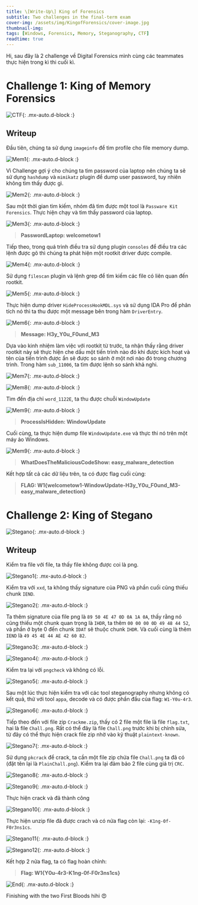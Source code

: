 ```yaml
---
title: \[Write-Up\] King of Forensics
subtitle: Two challenges in the final-term exam
cover-img: /assets/img/KingofForensics/cover-image.jpg
thumbnail-img:
tags: [Windows, Forensics, Memory, Steganography, CTF]
readtime: true
---
```


Hi, sau đây là 2 challenge về Digital Forensics mình cùng các teammates thực hiện trong kì thi cuối kì.

# **Challenge 1: King of Memory Forensics**

![CTF](/assets/img/KingofForensics/KingofMemory.png){: .mx-auto.d-block :}

## **Writeup**

Đầu tiên, chúng ta sử dụng `imageinfo` để tìm profile cho file memory dump.

![Mem1](/assets/img/KingofForensics/Mem1.png){: .mx-auto.d-block :}
 
Vì Challenge gợi ý cho chúng ta tìm password của laptop nên chúng ta sẽ sử dụng `hashdump` và `mimikatz` plugin để dump user password, tuy nhiên không tìm thấy được gì.

![Mem2](/assets/img/KingofForensics/Mem2.png){: .mx-auto.d-block :}
 
Sau một thời gian tìm kiếm, nhóm đã tìm được một tool là `Passware Kit Forensics`. Thực hiện chạy và tìm thấy password của laptop.

![Mem3](/assets/img/KingofForensics/Mem3.png){: .mx-auto.d-block :}
 
> **PasswordLaptop: welcometow1**

Tiếp theo, trong quá trình điều tra sử dụng plugin `consoles` để điều tra các lệnh được gõ thì chúng ta phát hiện một rootkit driver được compile.

![Mem4](/assets/img/KingofForensics/Mem4.png){: .mx-auto.d-block :}
 
Sử dụng `filescan` plugin và lệnh grep để tìm kiếm các file có liên quan đến rootkit.
 
![Mem5](/assets/img/KingofForensics/Mem5.png){: .mx-auto.d-block :}

Thực hiện dump driver `HideProcessHookMDL.sys` và sử dụng IDA Pro để phân tích nó thì ta thu được một message bên trong hàm `DriverEntry`.

![Mem6](/assets/img/KingofForensics/Mem6.png){: .mx-auto.d-block :}
 
> **Message: H3y_Y0u_F0und_M3**

Dựa vào kinh nhiệm làm việc với rootkit từ trước, ta nhận thấy rằng driver rootkit này sẽ thực hiện che dấu một tiến trình nào đó khi được kích hoạt và tên của tiến trình được ẩn sẽ được so sánh ở một nơi nào đó trong chương trình. Trong hàm `sub_11006`, ta tìm được lệnh so sánh khả nghi.

![Mem7](/assets/img/KingofForensics/Mem7.png){: .mx-auto.d-block :}

![Mem8](/assets/img/KingofForensics/Mem8.png){: .mx-auto.d-block :}
 
Tìm đến địa chỉ `word_1122E`, ta thu được chuỗi `WindowUpdate`

![Mem9](/assets/img/KingofForensics/Mem9.png){: .mx-auto.d-block :}
 
> **ProcessIsHidden: WindowUpdate**

Cuối cùng, ta thực hiện dump file `WindowUpdate.exe` và thực thi nó trên một máy ảo Windows.

![Mem9](/assets/img/KingofForensics/Mem10.png){: .mx-auto.d-block :}
 
> **WhatDoesTheMaliciousCodeShow: easy_malware_detection**

Kết hợp tất cả các dữ liệu trên, ta có được flag cuối cùng:

> **FLAG: W1{welcometow1-WindowUpdate-H3y_Y0u_F0und_M3-easy_malware_detection}**

# **Challenge 2: King of Stegano**

![Stegano](/assets/img/KingofForensics/KingofStegano.png){: .mx-auto.d-block :}

## **Writeup**

Kiểm tra file với file, ta thấy file không được coi là png.

![Stegano1](/assets/img/KingofForensics/Stegano1.png){: .mx-auto.d-block :}
 
Kiểm tra với `xxd`, ta không thấy signature của PNG và phần cuối cũng thiếu chunk `IEND`.

![Stegano2](/assets/img/KingofForensics/Stegano2.png){: .mx-auto.d-block :}
 
Ta thêm signature của file png là `89 50 4E 47 0D 0A 1A 0A`, thấy rằng nó cũng thiếu một chunk quan trọng là `IHDR`, ta thêm `00 00 00 0D 49 48 44 52`, và phần ở byte 0 đến chunk `IDAT` sẽ thuộc chunk `IHDR`. Và cuối cùng là thêm `IEND` là `49 45 4E 44 AE 42 60 82`.
 
![Stegano3](/assets/img/KingofForensics/Stegano3.png){: .mx-auto.d-block :}

![Stegano4](/assets/img/KingofForensics/Stegano4.png){: .mx-auto.d-block :}

Kiểm tra lại với `pngcheck` và không có lỗi.

![Stegano5](/assets/img/KingofForensics/Stegano5.png){: .mx-auto.d-block :}
 
Sau một lúc thực hiện kiểm tra với các tool steganography nhưng không có kết quả, thử với tool `appa`, decode và có được phần đầu của flag: `W1-Y0u-4r3`.

![Stegano6](/assets/img/KingofForensics/Stegano6.png){: .mx-auto.d-block :}
 
Tiếp theo đến với file zip `Crackme.zip`, thấy có 2 file một file là file `flag.txt`, hai là file `Chall.png`. Rất có thể đây là file `Chall.png` trước khi bị chỉnh sửa, từ đây có thể thực hiện crack file zip nhờ vào kỹ thuật  `plaintext-known`.

![Stegano7](/assets/img/KingofForensics/Stegano7.png){: .mx-auto.d-block :}
 
Sử dụng `pkcrack` để crack, ta cần một file zip chứa file `Chall.png` ta đã có (đặt tên lại là `PlainChall.png`). Kiểm tra lại đảm bảo 2 file cùng giá trị `CRC`.

![Stegano8](/assets/img/KingofForensics/Stegano8.png){: .mx-auto.d-block :}

![Stegano9](/assets/img/KingofForensics/Stegano9.png){: .mx-auto.d-block :}
 
 
Thực hiện crack và đã thành công
 
![Stegano10](/assets/img/KingofForensics/Stegano10.png){: .mx-auto.d-block :} 
 
Thực hiện unzip file đã được crach và có nửa flag còn lại: `-K1ng-0f-F0r3ns1cs`.

![Stegano11](/assets/img/KingofForensics/Stegano11.png){: .mx-auto.d-block :}

![Stegano12](/assets/img/KingofForensics/Stegano12.png){: .mx-auto.d-block :}

Kết hợp 2 nửa flag, ta có flag hoàn chỉnh:
 
> **Flag: W1{Y0u-4r3-K1ng-0f-F0r3ns1cs}**

![End](/assets/img/KingofForensics/End.png){: .mx-auto.d-block :}

Finishing with the two First Bloods hihi 😍